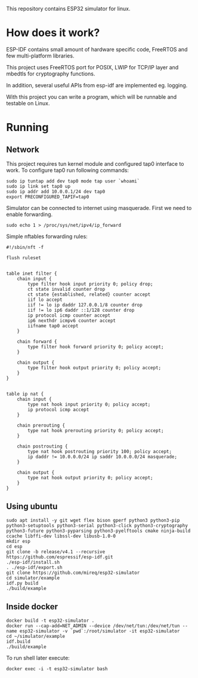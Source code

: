This repository contains ESP32 simulator for linux.

# How does it work?

ESP-IDF contains small amount of hardware specific code, FreeRTOS and few
multi-platform libraries.

This project uses FreeRTOS port for POSIX, LWIP for TCP/IP layer and mbedtls for
cryptography functions.

In addition, several useful APIs from esp-idf are implemented eg. logging.

With this project you can write a program, which will be runnable and testable
on Linux.

# Running

## Network

This project requires tun kernel module and configured tap0 interface to work.
To configure tap0 run following commands:

```
sudo ip tuntap add dev tap0 mode tap user `whoami`
sudo ip link set tap0 up
sudo ip addr add 10.0.0.1/24 dev tap0
export PRECONFIGURED_TAPIF=tap0
```

Simulator can be connected to internet using masquerade. First we need to enable
forwarding.

```
sudo echo 1 > /proc/sys/net/ipv4/ip_forward
```

Simple nftables forwarding rules:

```
#!/sbin/nft -f

flush ruleset


table inet filter {
	chain input {
		type filter hook input priority 0; policy drop;
		ct state invalid counter drop
		ct state {established, related} counter accept
		iif lo accept
		iif != lo ip daddr 127.0.0.1/8 counter drop
		iif != lo ip6 daddr ::1/128 counter drop
		ip protocol icmp counter accept
		ip6 nexthdr icmpv6 counter accept
		iifname tap0 accept
	}

	chain forward {
		type filter hook forward priority 0; policy accept;
	}

	chain output {
		type filter hook output priority 0; policy accept;
	}
}


table ip nat {
	chain input {
		type nat hook input priority 0; policy accept;
		ip protocol icmp accept
	}

	chain prerouting {
		type nat hook prerouting priority 0; policy accept;
	}

	chain postrouting {
		type nat hook postrouting priority 100; policy accept;
		ip daddr != 10.0.0.0/24 ip saddr 10.0.0.0/24 masquerade;
	}

	chain output {
		type nat hook output priority 0; policy accept;
	}
}
```

## Using ubuntu

```
sudo apt install -y git wget flex bison gperf python3 python3-pip python3-setuptools python3-serial python3-click python3-cryptography python3-future python3-pyparsing python3-pyelftools cmake ninja-build ccache libffi-dev libssl-dev libusb-1.0-0
mkdir esp
cd esp
git clone -b release/v4.1 --recursive https://github.com/espressif/esp-idf.git
./esp-idf/install.sh
. ./esp-idf/export.sh
git clone https://github.com/mireq/esp32-simulator
cd simulator/example
idf.py build
./build/example
```

## Inside docker

```
docker build -t esp32-simulator .
docker run --cap-add=NET_ADMIN --device /dev/net/tun:/dev/net/tun --name esp32-simulator -v `pwd`:/root/simulator -it esp32-simulator
cd ~/simulator/example
idf.build
./build/example
```

To run shell later execute:

```
docker exec -i -t esp32-simulator bash
```
